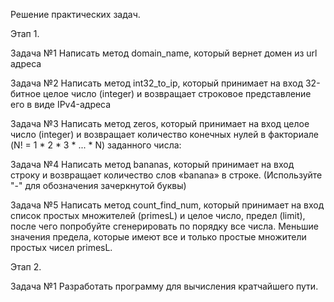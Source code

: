
Решение практических задач.

Этап 1.

Задача №1
Написать метод domain_name, который вернет домен из url адреса

Задача №2
Написать метод int32_to_ip, который принимает на вход 32-битное целое число
(integer) и возвращает строковое представление его в виде IPv4-адреса

Задача №3
Написать метод zeros, который принимает на вход целое число (integer) и
возвращает количество конечных нулей в факториале (N! = 1 * 2 * 3 * ... * N) заданного числа:

Задача №4
Написать метод bananas, который принимает на вход строку и
возвращает количество слов «banana» в строке.
(Используйте "-" для обозначения зачеркнутой буквы)

Задача №5
Написать метод count_find_num, который принимает на вход список простых множителей (primesL) и целое число,
предел (limit), после чего попробуйте сгенерировать по порядку все числа.
Меньшие значения предела, которые имеют все и только простые множители простых чисел primesL.

Этап 2.

Задача №1 
Разработать программу для вычисления кратчайшего пути.

